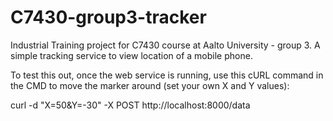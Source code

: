 # C7430-group3-tracker
Industrial Training project for C7430 course at Aalto University - group 3. A simple tracking service to view location of a mobile phone.


To test this out, once the web service is running, use this cURL command in the CMD to move the marker around (set your own X and Y values):

curl -d "X=50&Y=-30" -X POST http://localhost:8000/data
